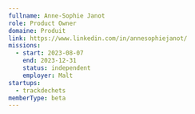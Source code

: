 ```yaml
---
fullname: Anne-Sophie Janot
role: Product Owner
domaine: Produit
link: https://www.linkedin.com/in/annesophiejanot/
missions:
  - start: 2023-08-07
    end: 2023-12-31
    status: independent
    employer: Malt
startups:
  - trackdechets
memberType: beta
---
```


